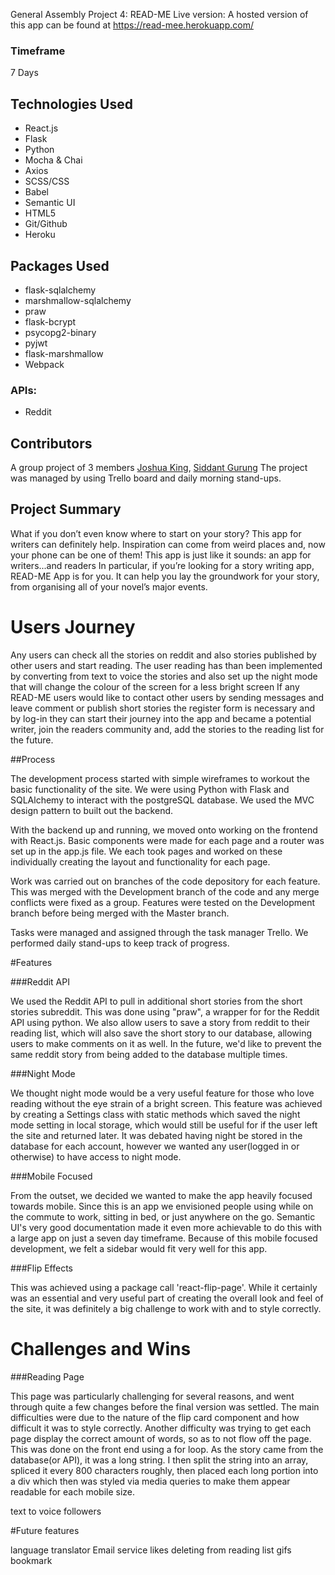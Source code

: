 General Assembly Project 4: READ-ME
Live version: A hosted version of this app can be found at https://read-mee.herokuapp.com/


### Timeframe
7 Days

## Technologies Used
* React.js
* Flask
* Python
* Mocha & Chai
* Axios
* SCSS/CSS
* Babel
* Semantic UI
* HTML5
* Git/Github
* Heroku


## Packages Used
* flask-sqlalchemy
* marshmallow-sqlalchemy
* praw
* flask-bcrypt
* psycopg2-binary
* pyjwt
* flask-marshmallow
* Webpack

### APIs:
* Reddit


## Contributors
A group project of 3 members [Joshua King](https://github.com/joshuaking06), [Siddant Gurung](https://github.com/Siddant)
The project was managed by using Trello board and daily morning stand-ups.


## Project Summary

What if you don’t even know where to start on your story? This app for writers can definitely help.
Inspiration can come from weird places and, now your phone can be one of them!
This app is just like it sounds: an app for writers...and readers
In particular, if you’re looking for a story writing app, READ-ME App is for you. It can help you lay the groundwork for your story, from organising all of your novel’s major events.

# Users Journey

Any users can check all the stories on reddit and also stories published by other users and start reading.
The user reading has than been implemented by converting from text to voice the stories and also set up the night mode that will change the colour of the screen for a less bright screen
If any READ-ME users would like to contact other users by sending messages and leave comment or publish short stories the register form is necessary and by log-in they can start their journey into the app and became a potential writer, join the readers community and, add the stories to the reading list for the future.


##Process

The development process started with simple wireframes to workout the basic functionality of the site. We were using Python with Flask and SQLAlchemy to interact with the postgreSQL database. We used the MVC design pattern to built out the backend.

With the backend up and running, we moved onto working on the frontend with React.js. Basic components were made for each page and a router was set up in the app.js file. We each took pages and worked on these individually creating the layout and functionality for each page.

Work was carried out on branches of the code depository for each feature. This was merged with the Development branch of the code and any merge conflicts were fixed as a group. Features were tested on the Development branch before being merged with the Master branch.

Tasks were managed and assigned through the task manager Trello. We performed daily stand-ups to keep track of progress.


#Features

###Reddit API

We used the Reddit API to pull in additional short stories from the short stories subreddit. This was done using "praw", a wrapper for for the Reddit API using python. We also allow users to save a story from reddit to their reading list, which will also save the short story to our database, allowing users to make comments on it as well. In the future, we'd like to prevent the same reddit story from being added to the database multiple times.

###Night Mode

We thought night mode would be a very useful feature for those who love reading without the eye strain of a bright screen. This feature was achieved by creating a Settings class with static methods which saved the night mode setting in local storage, which would still be useful for if the user left the site and returned later. It was debated having night be stored in the database for each account, however we wanted any user(logged in or otherwise) to have access to night mode.

###Mobile Focused

From the outset, we decided we wanted to make the app heavily focused towards mobile. Since this is an app we envisioned people using while on the commute to work, sitting in bed, or just anywhere on the go. Semantic UI's very good documentation made it even more achievable to do this with a large app on just a seven day timeframe. Because of this mobile focused development, we felt a sidebar would fit very well for this app.

###Flip Effects

This was achieved using a package call 'react-flip-page'. While it certainly was an essential and very useful part of creating the overall look and feel of the site, it was definitely a big challenge to work with and to style correctly.


# Challenges and Wins

###Reading Page

This page was particularly challenging for several reasons, and went through quite a few changes before the final version was settled. The main difficulties were due to the nature of the flip card component and how difficult it was to style correctly. Another difficulty was trying to get each page display the correct amount of words, so as to not flow off the page. This was done on the front end using a for loop. As the story came from the database(or API), it was a long string. I then split the string into an array, spliced it every 800 characters roughly, then placed each long portion into a div which then was styled via media queries to make them appear readable for each mobile size.

text to voice followers


#Future features

language translator Email service likes deleting from reading list gifs bookmark
